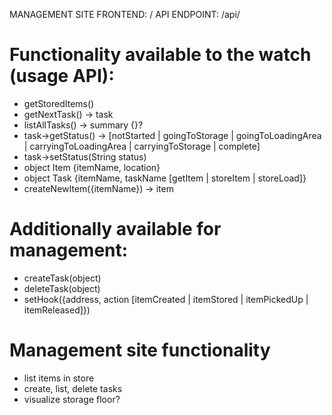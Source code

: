 

MANAGEMENT SITE FRONTEND: /
API ENDPOINT: /api/

# Functionality available to the watch (usage API):
- getStoredItems()
- getNextTask() -> task
- listAllTasks() -> summary {}?
- task->getStatus() -> [notStarted | goingToStorage | goingToLoadingArea | carryingToLoadingArea | carryingToStorage | complete]
- task->setStatus(String status)
- object Item {itemName, location}
- object Task {itemName, taskName [getItem | storeItem | storeLoad]}
- createNewItem({itemName}) -> item

# Additionally available for management:
- createTask(object)
- deleteTask(object)
- setHook({address, action [itemCreated | itemStored | itemPickedUp | itemReleased]})

# Management site functionality
- list items in store
- create, list, delete tasks
- visualize storage floor?

